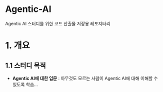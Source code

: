 # Agentic-AI
Agentic AI 스터디를 위한 코드 산출물 저장용 레포지터리

# 1. 개요

## 1.1 스터디 목적
+ **Agentic AI에 대한 입문** : 아무것도 모르는 사람이 Agentic AI에 대해 이해할 수 있도록 학습...
